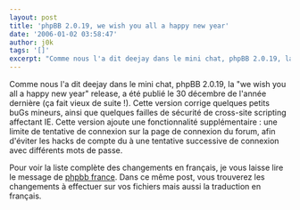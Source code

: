 ```yaml
---
layout: post
title: 'phpBB 2.0.19, we wish you all a happy new year'
date: '2006-01-02 03:58:47'
author: j0k
tags: '[]'
excerpt: "Comme nous l'a dit deejay dans le mini chat, phpBB 2.0.19, la &quot;we wish you all a happy new year&quot; release, a été publié le 30 décembre de l'année dernière (ça fait vieux de suite !).     \nCette version corrige quelques petits buGs mineurs, ainsi que quelques failles de sécurité de cross-site scripting affectant IE. Cette version ajoute une      …"
---
```


Comme nous l'a dit deejay dans le mini chat, phpBB 2.0.19, la &quot;we wish you all a happy new year&quot; release, a été publié le 30 décembre de l'année dernière (ça fait vieux de suite !).
Cette version corrige quelques petits buGs mineurs, ainsi que quelques failles de sécurité de cross-site scripting affectant IE. Cette version ajoute une fonctionnalité supplémentaire : une limite de tentative de connexion sur la page de connexion du forum, afin d'éviter les hacks de compte du à une tentative successive de connexion avec différents mots de passe.

Pour voir la liste complète des changements en français, je vous laisse lire le message de [phpbb france](http://www.phpbbfrance.org/forum/phpbb-2019-we-wish-you-all-a-happy-new-year--vt3127.html). Dans ce même post, vous trouverez les changements à effectuer sur vos fichiers mais aussi la traduction en français.
